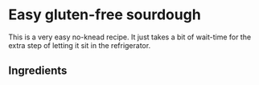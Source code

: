 # Easy gluten-free sourdough

This is a very easy no-knead recipe. It just takes a bit of wait-time for the extra step of letting it sit in the refrigerator.

## Ingredients

